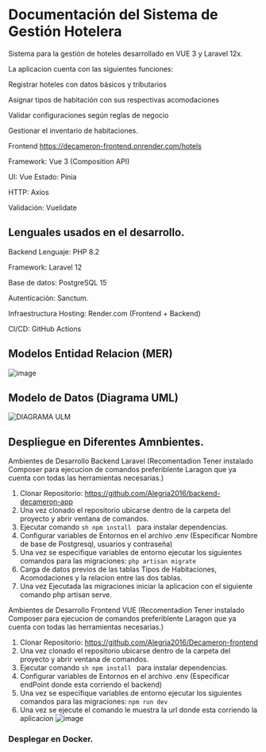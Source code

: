 # Documentación del Sistema de Gestión Hotelera

Sistema para la gestión de hoteles desarrollado en VUE 3 y Laravel 12x.

La aplicacion cuenta con las siguientes funciones:

Registrar hoteles con datos básicos y tributarios

Asignar tipos de habitación con sus respectivas acomodaciones

Validar configuraciones según reglas de negocio

Gestionar el inventario de habitaciones.

Frontend 
https://decameron-frontend.onrender.com/hotels

Framework: Vue 3 (Composition API)

UI: Vue
Estado: Pinia

HTTP: Axios

Validación: Vuelidate

## Lenguales usados en el desarrollo.

Backend
Lenguaje: PHP 8.2

Framework: Laravel 12

Base de datos: PostgreSQL 15

Autenticación: Sanctum.

Infraestructura
Hosting: Render.com (Frontend + Backend)

CI/CD: GitHub Actions

## Modelos Entidad Relacion (MER)
![image](https://github.com/user-attachments/assets/51337a34-b75a-4c30-8d67-7bc4326c46b7)
## Modelo de Datos (Diagrama UML)
![DIAGRAMA ULM](https://github.com/user-attachments/assets/8cb44e4b-b68b-4d97-8bc8-85c4d2097422)





## Despliegue en Diferentes Amnbientes.

Ambientes de Desarrollo Backend Laravel (Recomentadion Tener instalado Composer para ejecucion de comandos preferiblente Laragon que ya cuenta con todas las herramientas necesarias.)

1) Clonar Repositorio: https://github.com/Alegria2016/backend-decameron-app
2) Una vez clonado el repositorio ubicarse dentro de la carpeta del proyecto y abrir ventana de comandos.
3) Ejecutar comando ```sh npm install ``` para instalar dependencias.
5) Configurar variables de Entornos en el archivo .env (Especificar Nombre de base de Postgresql, usuarios y contraseña)
6) Una vez se especifique variables de entorno ejecutar los siguientes comandos para las migraciones: ```php artisan migrate```
7) Carga de datos previos de las tablas Tipos de Habitaciones, Acomodaciones y la relacion entre las dos tablas. 
8) Una vez Ejecutada las migraciones iniciar la aplicacion con el siguiente comando php artisan serve.

Ambientes de Desarrollo Frontend VUE (Recomentadion Tener instalado Composer para ejecucion de comandos preferiblente Laragon que ya cuenta con todas las herramientas necesarias.)

1) Clonar Repositorio: https://github.com/Alegria2016/Decameron-frontend
2) Una vez clonado el repositorio ubicarse dentro de la carpeta del proyecto y abrir ventana de comandos.
3) Ejecutar comando ```sh npm install ``` para instalar dependencias.
5) Configurar variables de Entornos en el archivo .env (Especificar endPoint donde esta corriendo el backend)
6) Una vez se especifique variables de entorno ejecutar los siguientes comandos para las migraciones: ```npm run dev```
7) Una vez se ejecute el comando le muestra la url donde esta corriendo la aplicacion ![image](https://github.com/user-attachments/assets/d25d28c7-dc35-40c0-8a00-0cac147c131f)




### Desplegar en Docker.

